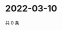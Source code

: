 # 2022-03-10

共 0 条

<!-- BEGIN WEIBO -->
<!-- 最后更新时间 Thu Mar 10 2022 20:07:40 GMT+0800 (China Standard Time) -->

<!-- END WEIBO -->

